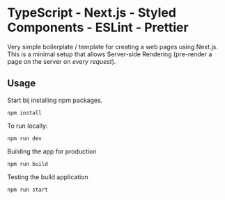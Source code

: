 # TypeScript - Next.js - Styled Components - ESLint - Prettier

Very simple boilerplate / template for creating a web pages using Next.js.
This is a minimal setup that allows Server-side Rendering (pre-render a page on the server on _every request_).

## Usage

Start bij installing npm packages.

`npm install`

To run locally:

`npm run dev`

Building the app for production

`npm run build`

Testing the build application

`npm run start`
